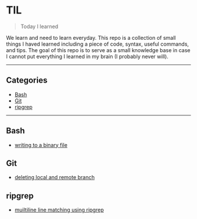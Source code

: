 # TIL

> Today I learned

We learn and need to learn everyday. This repo is a collection of small things I haved learned including a piece of code, syntax, useful commands, and tips. The goal of this repo is to serve as a small knowledge base in case I cannot put everything I learned in my brain (I probably never will). 

---

## Categories

* [Bash](#bash)
* [Git](#git)
* [ripgrep](#ripgrep)

---

## Bash

- [writing to a binary file](bash/writing_to_a_binary_file.md)

## Git

- [deleting local and remote branch](git/deleting_local_and_remote_branch.md)

## ripgrep

- [muiltiline line matching using ripgrep](ripgrep/muiltiline_line_matching_using_ripgrep.md)
